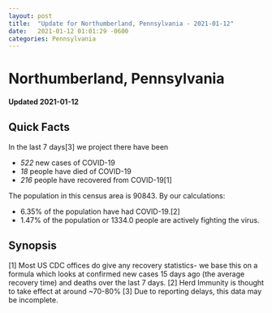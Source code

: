 ```yaml
---
layout: post
title:  "Update for Northumberland, Pennsylvania - 2021-01-12"
date:   2021-01-12 01:01:29 -0600
categories: Pennsylvania
---
```


# Northumberland, Pennsylvania
#### Updated 2021-01-12

## Quick Facts

In the last 7 days[3] we project there have been
- *522* new cases of COVID-19
- *18* people have died of COVID-19
- *216* people have recovered from COVID-19[1]

The population in this census area is 90843. By our calculations:
- 6.35% of the population have had COVID-19.[2]
- 1.47% of the population or 1334.0 people are actively fighting the virus.

## Synopsis




[1] Most US CDC offices do give any recovery statistics- we base this on a formula which looks at confirmed new cases
15 days ago (the average recovery time) and deaths over the last 7 days.
[2] Herd Immunity is thought to take effect at around ~70-80%
[3] Due to reporting delays, this data may be incomplete. 
    